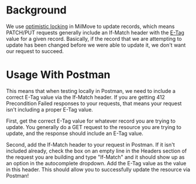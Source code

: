 # Background

We use [optimistic locking](use-optimistic-locking.md) in MilMove to update records, which means PATCH/PUT requests generally include an If-Match header with the [E-Tag](https://en.wikipedia.org/wiki/HTTP_ETag) value for a given record. Basically, if the record that we are attempting to update has been changed before we were able to update it, we don't want our request to succeed.

# Usage With Postman

This means that when testing locally in Postman, we need to include a correct E-Tag value via the If-Match header. If you are getting 412 Precondition Failed responses to your requests, that means your request isn't including a proper E-Tag value.

First, get the correct E-Tag value for whatever record you are trying to update. You generally do a GET request to the resource you are trying to update, and the response should include an E-Tag value.

Second, add the If-Match header to your request in Postman. If it isn't included already, check the box on an empty line in the Headers section of the request you are building and type "If-Match" and it should show up as an option in the autocomplete dropdown. Add the E-Tag value as the value in this header. This should allow you to successfully update the resource via Postman!